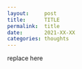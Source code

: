 ```yaml
---
layout:     post
title:      TITLE
permalink:  title
date:       2021-XX-XX
categories: thoughts
---
```


replace here